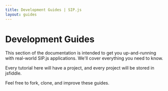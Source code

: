 ```yaml
---
title: Development Guides | SIP.js
layout: guides
---
```


# Development Guides

This section of the documentation is intended to get you up-and-running with
real-world SIP.js applications. We'll cover everything you need to know.

Every tutorial here will have a project, and every project will be
stored in jsfiddle.

Feel free to fork, clone, and improve these guides.

